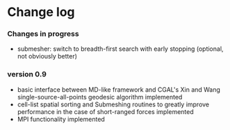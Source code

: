 # Change log

### Changes in progress

* submesher: switch to breadth-first search with early stopping (optional, not obviously better)

### version 0.9

* basic interface between MD-like framework and CGAL's Xin and Wang single-source-all-points geodesic algorithm implemented
* cell-list spatial sorting and Submeshing routines to greatly improve performance in the case of short-ranged forces implemented
* MPI functionality implemented
